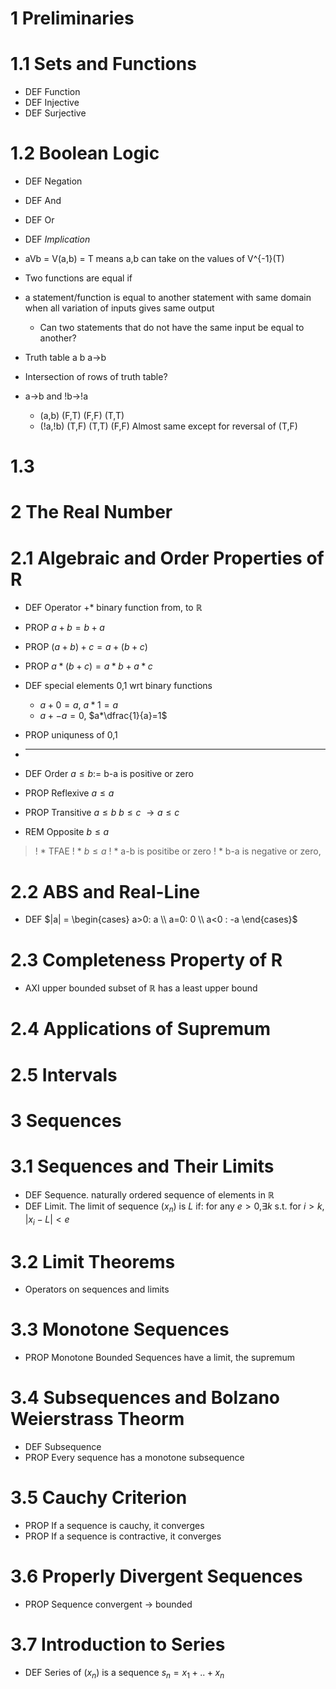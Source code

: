 # 1 Preliminaries
# 1.1 Sets and Functions
* DEF Function
* DEF Injective
* DEF Surjective

# 1.2 Boolean Logic
* DEF Negation
* DEF And
* DEF Or
* DEF _Implication_

* aVb = V(a,b) = T means a,b can take on the values of V^{-1}(T)
* Two functions are equal if 
* a statement/function is equal to another statement with same domain when all variation of inputs gives same output
  * Can two statements that do not have the same input be equal to another?
* Truth table a b a->b
* Intersection of rows of truth table?
* a->b and !b->!a
  *   (a,b) (F,T) (F,F) (T,T)
  * (!a,!b) (T,F) (T,T) (F,F) Almost same except for reversal of (T,F)


# 1.3

# 2 The Real Number

# 2.1 Algebraic and Order Properties of R
* DEF Operator $+ *$ binary function from, to $\mathbb{R}$
* PROP $a+b = b+a$
* PROP $(a+b)+c = a+(b+c)$
* PROP $a*(b+c) = a*b + a*c$
* DEF special elements 0,1 wrt binary functions
  * $a+0=a$, $a*1=a$
  * $a+-a=0$, $a*\dfrac{1}{a}=1$
* PROP uniquness of 0,1
* ---

* DEF Order $a \leq b :=$ b-a is positive or zero 
* PROP Reflexive $a \leq a$
* PROP Transitive $a \leq b$ $b \leq c$ $\rightarrow a \leq c$
* REM Opposite $b \leq a$

>! * TFAE
>! * $b \leq a$
>! * a-b is positibe or zero
>! * b-a is negative or zero,

# 2.2 ABS and Real-Line
* DEF $|a| = \begin{cases} a>0: a \\ a=0: 0 \\ a<0 : -a  \end{cases}$

# 2.3 Completeness Property of R
* AXI upper bounded subset of $\mathbb{R}$ has a least upper bound
# 2.4 Applications of Supremum
# 2.5 Intervals
# 3 Sequences
# 3.1 Sequences and Their Limits
* DEF Sequence. naturally ordered sequence of elements in $\mathbb{R}$
* DEF Limit. The limit of sequence $(x_n)$ is $L$ if: for any $e>0$,$\exists k$ s.t. for $i>k$, $|x_i-L|<e$
# 3.2 Limit Theorems
* Operators on sequences and limits
# 3.3 Monotone Sequences
* PROP Monotone Bounded Sequences have a limit, the supremum
# 3.4 Subsequences and Bolzano Weierstrass Theorm
* DEF Subsequence
* PROP Every sequence has a monotone subsequence
# 3.5 Cauchy Criterion
* PROP If a sequence is cauchy, it converges
* PROP If a sequence is contractive, it converges
# 3.6 Properly Divergent Sequences
* PROP Sequence convergent $\rightarrow$ bounded
# 3.7 Introduction to Series
* DEF Series of $(x_n)$ is a sequence $s_n=x_1+..+x_n$ 

